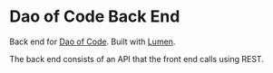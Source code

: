# Dao of Code Back End

Back end for [Dao of Code](https://www.github.com/jukump/dao-of-code). Built with [Lumen](http://lumen.laravel.com).

The back end consists of an API that the front end calls using REST.
